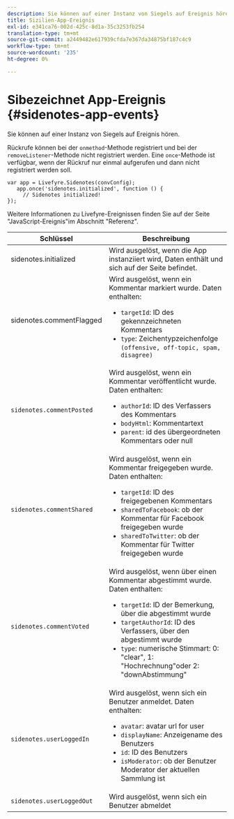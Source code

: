 ```yaml
---
description: Sie können auf einer Instanz von Siegels auf Ereignis hören.
title: Sizilien-App-Ereignis
exl-id: e341ca76-002d-425c-8d1a-35c3253fb254
translation-type: tm+mt
source-git-commit: a2449482e617939cfda7e367da34875bf187c4c9
workflow-type: tm+mt
source-wordcount: '235'
ht-degree: 0%

---
```


# Sibezeichnet App-Ereignis {#sidenotes-app-events}

Sie können auf einer Instanz von Siegels auf Ereignis hören.

Rückrufe können bei der `onmethod`-Methode registriert und bei der `removeListener`-Methode nicht registriert werden. Eine `once`-Methode ist verfügbar, wenn der Rückruf nur einmal aufgerufen und dann nicht registriert werden soll.

```
var app = Livefyre.Sidenotes(convConfig); 
   app.once('sidenotes.initialized', function () { 
     // Sidenotes initialized!  
});
```

Weitere Informationen zu Livefyre-Ereignissen finden Sie auf der Seite &quot;JavaScript-Ereignis&quot;im Abschnitt &quot;Referenz&quot;.

| Schlüssel | Beschreibung |
|--- |--- |
| sidenotes.initialized | Wird ausgelöst, wenn die App instanziiert wird, Daten enthält und sich auf der Seite befindet. |
| sidenotes.commentFlagged | Wird ausgelöst, wenn ein Kommentar markiert wurde. Daten enthalten: <br><ul><li>`targetId`: ID des gekennzeichneten Kommentars</li><li>`type`: Zeichentypzeichenfolge  `(offensive, off-topic, spam, disagree)`</li></ul> |
| `sidenotes.commentPosted` | Wird ausgelöst, wenn ein Kommentar veröffentlicht wurde. Daten enthalten: <br><ul><li> `authorId`: ID des Verfassers des Kommentars </li><li>`bodyHtml`: Kommentartext </li><li> `parent`: id des übergeordneten Kommentars oder null</li></ul> |
| `sidenotes.commentShared` | Wird ausgelöst, wenn ein Kommentar freigegeben wurde. Daten enthalten: <br><ul><li>`targetId`: ID des freigegebenen Kommentars </li><li> `sharedToFacebook`: ob der Kommentar für Facebook freigegeben wurde </li><li>`sharedToTwitter`: ob der Kommentar für Twitter freigegeben wurde</li></ul> |
| `sidenotes.commentVoted` | Wird ausgelöst, wenn über einen Kommentar abgestimmt wurde. Daten enthalten: <br><ul><li>`targetId`: ID der Bemerkung, über die abgestimmt wurde </li><li> `targetAuthorId`: ID des Verfassers, über den abgestimmt wurde</li><li> `type`: numerische Stimmart: 0: &quot;clear&quot;, 1: &quot;Hochrechnung&quot;oder 2: &quot;downAbstimmung&quot;</li></ul> |
| `sidenotes.userLoggedIn` | Wird ausgelöst, wenn sich ein Benutzer anmeldet. Daten enthalten: <br><ul><li>`avatar`: avatar url for user </li><li>`displayName`: Anzeigename des Benutzers</li><li>`id`: ID des Benutzers</li><li> `isModerator`: ob der Benutzer Moderator der aktuellen Sammlung ist</li></ul> |
| `sidenotes.userLoggedOut` | Wird ausgelöst, wenn sich ein Benutzer abmeldet |
